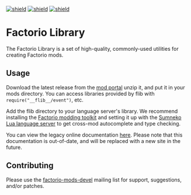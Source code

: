 [![shield](https://img.shields.io/badge/Ko--fi-Donate%20-hotpink?logo=kofi&logoColor=white)](https://ko-fi.com/raiguard)
[![shield](https://img.shields.io/badge/Crowdin-Translate-brightgreen)](https://crowdin.com/project/raiguards-factorio-mods)
[![shield](https://img.shields.io/badge/dynamic/json?color=orange&label=Factorio&query=downloads_count&suffix=%20downloads&url=https%3A%2F%2Fmods.factorio.com%2Fapi%2Fmods%2Fflib)](https://mods.factorio.com/mod/flib)

# Factorio Library
The Factorio Library is a set of high-quality, commonly-used utilities for
creating Factorio mods.

## Usage

Download the latest release from the
[mod portal](https://mods.factorio.com/mod/flib) unzip it, and put it in your
mods directory. You can access libraries provided by flib with
`require("__flib__/event")`, etc.

Add the flib directory to your language server's library. We recommend
installing the [Factorio modding
toolkit](https://github.com/justarandomgeek/vscode-factoriomod-debug) and
setting it up with the [Sumneko Lua language
server](https://github.com/sumneko/lua-language-server) to get cross-mod
autocomplete and type checking.

You can view the legacy online documentation
[here](https://factoriolib.github.io/flib/index.html). Please note that this
documentation is out-of-date, and will be replaced with a new site in the
future.

## Contributing

Please use the [factorio-mods-devel](https://lists.sr.ht/~raiguard/factorio-mods-devel)
mailing list for support, suggestions, and/or patches.
